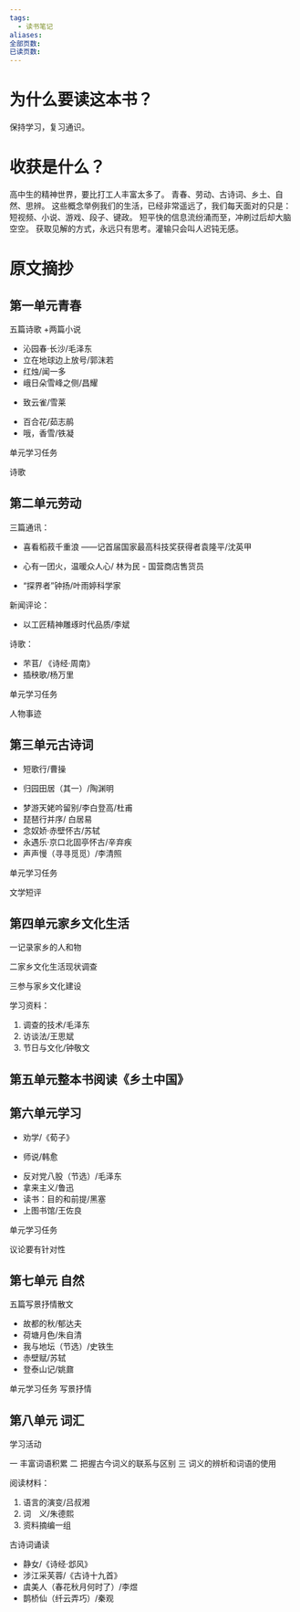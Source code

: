 ```yaml
---
tags:
  - 读书笔记
aliases: 
全部页数: 
已读页数:
---
```


# 为什么要读这本书？

保持学习，复习通识。

# 收获是什么？

高中生的精神世界，要比打工人丰富太多了。
青春、劳动、古诗词、乡土、自然、思辨。
这些概念举例我们的生活，已经非常遥远了，我们每天面对的只是：
短视频、小说、游戏、段子、键政。
短平快的信息流纷涌而至，冲刷过后却大脑空空。
获取见解的方式，永远只有思考。灌输只会叫人迟钝无感。

# 原文摘抄

## 第一单元青春

五篇诗歌 +两篇小说

- 沁园春·长沙/毛泽东
- 立在地球边上放号/郭沫若
- 红烛/闻一多
- 峨日朵雪峰之侧/昌耀

* 致云雀/雪莱
- 百合花/茹志鹃
- 哦，香雪/铁凝

单元学习任务

诗歌

## 第二单元劳动

三篇通讯：

- 喜看稻菽千重浪
  ——记首届国家最高科技奖获得者袁隆平/沈英甲

* 心有一团火，温暖众人心/ 林为民 - 国营商店售货员
- “探界者”钟扬/叶雨婷科学家

新闻评论：

- 以工匠精神雕琢时代品质/李斌

诗歌：

- 芣苢/ 《诗经·周南》
- 插秧歌/杨万里

单元学习任务

人物事迹

## 第三单元古诗词

- 短歌行/曹操

* 归园田居（其一）/陶渊明
- 梦游天姥吟留别/李白登高/杜甫
- 琵琶行并序/ 白居易
- 念奴娇·赤壁怀古/苏轼
- 永遇乐·京口北固亭怀古/辛弃疾
- 声声慢（寻寻觅觅）/李清照

单元学习任务

文学短评

## 第四单元家乡文化生活

一记录家乡的人和物

二家乡文化生活现状调查

三参与家乡文化建设

学习资料：

1. 调查的技术/毛泽东
2. 访谈法/王思斌
3. 节日与文化/钟敬文

## 第五单元整本书阅读《乡土中国》

## 第六单元学习

- 劝学/《荀子》

* 师说/韩愈
- 反对党八股（节选）/毛泽东
- 拿来主义/鲁迅
- 读书：目的和前提/黑塞
- 上图书馆/王佐良

单元学习任务

议论要有针对性

## 第七单元 自然

五篇写景抒情散文

- 故都的秋/郁达夫
- 荷塘月色/朱自清
- 我与地坛（节选）/史铁生
- 赤壁赋/苏轼
- 登泰山记/姚鼐

单元学习任务 写景抒情

## 第八单元 词汇

学习活动

一 丰富词语积累
二 把握古今词义的联系与区别
三 词义的辨析和词语的使用

阅读材料：

1. 语言的演变/吕叔湘
2. 词　义/朱德熙
3. 资料摘编一组

古诗词诵读

- 静女/《诗经·邶风》
- 涉江采芙蓉/《古诗十九首》
- 虞美人（春花秋月何时了）/李煜
- 鹊桥仙（纤云弄巧）/秦观

